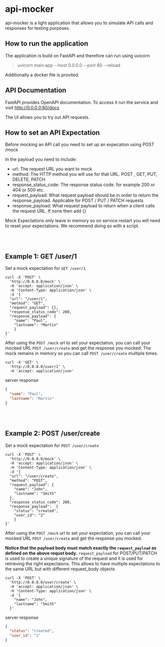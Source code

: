 # api-mocker
api-mocker is a light application that allows you to simulate API calls and responses for testing purposes.

## How to run the application
The application is build on FastAPI and therefore can run using uvicorn
> uvicorn main:app --host 0.0.0.0 --port 80 --reload

Additionally a docker file is provited.

## API Documentation

FastAPI provides OpenAPI documentation. To access it run the service and visit http://0.0.0.0:80/docs

The UI allows you to try out API requests.


## How to set an API Expectation
Before mocking an API call you need to set up an expecation using POST /mock

In the payload you need to include:
* url: The request URL you want to mock
* method: The HTTP method you will use for that URL. POST , GET, PUT, DELETE, PATCH
* response_status_code: The response status code. for example 200 or 404 or 500 etc.
* request_payload: What request payload should be in order to return the response_payload. Applicable for POST / PUT / PATCH requests
* response_payload: What request payload to return when a client calls the request URL. If none then add {}

Mock Expectations only leave in memory so on service restart you will need to reset your expectations. We recommend doing so with a script.

<br />
<br />

## Example 1: GET /user/1 

Set a mock expectation for `GET /user/1`
```curl
curl -X 'POST' \
  'http://0.0.0.0/mock' \
  -H 'accept: application/json' \
  -H 'Content-Type: application/json' \
  -d '{
  "url": "/user/1",
  "method": "GET",
  "request_payload": {},
  "response_status_code": 200,
  "response_payload": {
    "name": "Paul",
    "lastname": "Martin"
    }
}'
```

After using the `POST /mock` url to set your expectation, you can call your mocked URL `POST /user/create` and get the response you mocked. The mock remains in memory so you can call `POST /user/create` multiple times.

```curl
curl -X 'GET' \
  'http://0.0.0.0/user/1' \
  -H 'accept: application/json'
```

server response

```json
{
  "name": "Paul",
  "lastname": "Martin"
}
```

<br />
<br />

## Example 2: POST /user/create

Set a mock expectation for `POST /user/create`
```curl
curl -X 'POST' \
  'http://0.0.0.0/mock' \
  -H 'accept: application/json' \
  -H 'Content-Type: application/json' \
  -d '{
  "url": "/user/create",
  "method": "POST",
  "request_payload": {
    "name": "John",
    "lastname": "Smith"
  },
  "response_status_code": 200,
  "response_payload":  {
    "status": "created",
    "user_id": "2"
    }
}'
```

After using the `POST /mock` url to set your expectation, you can call your mocked URL `POST /user/create` and get the response you mocked. 

**Notice that the payload body must match exactly the `request_payload` as defined on the above requst body.** `request_payload` for POST/PUT/PATCH is used to create a unique signature of the request and it is used for retrieving the right expectaions. This allows to have multiple expectations to the same URL but with different request_body objects

```curl
curl -X 'POST' \
  'http://0.0.0.0/user/create' \
  -H 'accept: application/json' \
  -H 'Content-Type: application/json' \
  -d '{
    "name": "John",
    "lastname": "Smith"
  }'
```

server response
```json
{
  "status": "created",
  "user_id": "2"
}
```

